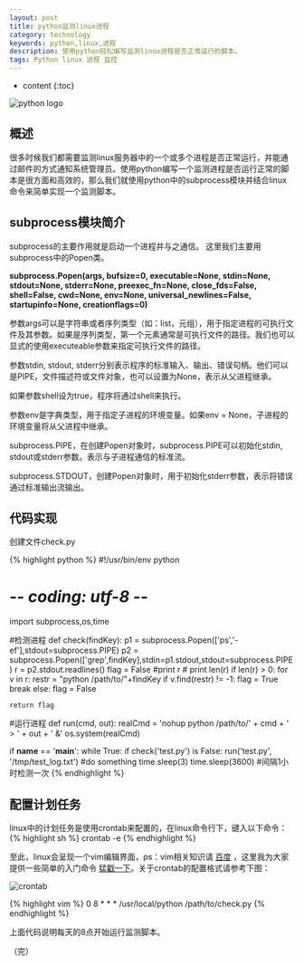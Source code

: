 ```yaml
---
layout: post
title: python监测linux进程
category: technology
keywords: python,linux,进程
description: 使用python轻松编写监测linux进程是否正常运行的脚本。
tags: Python linux 进程 监控
---
```


* content
{:toc}

![python logo](http://blog.zhangenrui.cn/python_logo.png)

## 概述
很多时候我们都需要监测linux服务器中的一个或多个进程是否正常运行，并能通过邮件的方式通知系统管理员。使用python编写一个监测进程是否运行正常的脚本是很方面和高效的，那么我们就使用python中的subprocess模块并结合linux命令来简单实现一个监测脚本。

<!--more-->

## subprocess模块简介
subprocess的主要作用就是启动一个进程并与之通信。
这里我们主要用subprocess中的Popen类。

__subprocess.Popen(args, bufsize=0, executable=None, stdin=None, stdout=None, stderr=None, preexec_fn=None, close_fds=False, shell=False, cwd=None, env=None, universal_newlines=False, startupinfo=None, creationflags=0)__

参数args可以是字符串或者序列类型（如：list，元组），用于指定进程的可执行文件及其参数。如果是序列类型，第一个元素通常是可执行文件的路径。我们也可以显式的使用executeable参数来指定可执行文件的路径。

参数stdin, stdout, stderr分别表示程序的标准输入、输出、错误句柄。他们可以是PIPE，文件描述符或文件对象，也可以设置为None，表示从父进程继承。

如果参数shell设为true，程序将通过shell来执行。

参数env是字典类型，用于指定子进程的环境变量。如果env = None，子进程的环境变量将从父进程中继承。

subprocess.PIPE，在创建Popen对象时，subprocess.PIPE可以初始化stdin, stdout或stderr参数。表示与子进程通信的标准流。

subprocess.STDOUT，创建Popen对象时，用于初始化stderr参数，表示将错误通过标准输出流输出。

## 代码实现
创建文件check.py

{% highlight python %}
#!/usr/bin/env python
# -*- coding: utf-8 -*-

import subprocess,os,time

#检测进程
def check(findKey):
    p1 = subprocess.Popen(['ps','-ef'],stdout=subprocess.PIPE)
    p2 = subprocess.Popen(['grep',findKey],stdin=p1.stdout,stdout=subprocess.PIPE)
    r = p2.stdout.readlines()
    flag = False
    #print r
    # print len(r)
    if len(r) > 0:
        for v in r:
            restr = "python /path/to/"+findKey
            if v.find(restr) != -1:
                flag = True
                break
    else:
        flag = False

    return flag

#运行进程
def run(cmd, out):
    realCmd = 'nohup python /path/to/' + cmd + ' > ' + out + ' &'
    os.system(realCmd)

if __name__ == '__main__':
	while True:
		if check('test.py') is False:
            run('test.py', '/tmp/test_log.txt')
            #do something
            time.sleep(3)
		time.sleep(3600) #间隔1小时检测一次
{% endhighlight %}

## 配置计划任务
linux中的计划任务是使用crontab来配置的，在linux命令行下，键入以下命令：
{% highlight sh %}
crontab -e
{% endhighlight %}

至此，linux会呈现一个vim编辑界面，ps：vim相关知识请 [百度](http://www.baidu.com) ，这里我为大家提供一些简单的入门命令 [猛戳一下](http://appryan.com/2015/05/16/vim-basic-cmd/)。关于crontab的配置格式请参考下图：

![crontab](http://blog.zhangenrui.cn/crontab.png)

{% highlight vim %}
0 8 * * * /usr/local/python /path/to/check.py
{% endhighlight %}

上面代码说明每天的8点开始运行监测脚本。

（完）

